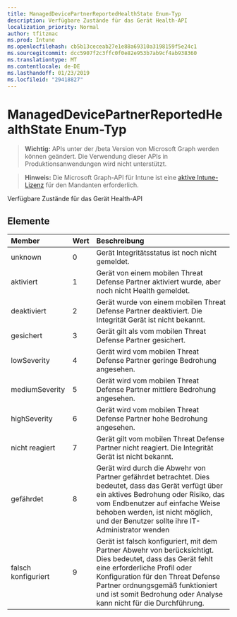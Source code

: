 ```yaml
---
title: ManagedDevicePartnerReportedHealthState Enum-Typ
description: Verfügbare Zustände für das Gerät Health-API
localization_priority: Normal
author: tfitzmac
ms.prod: Intune
ms.openlocfilehash: cb5b13ceceab27e1e88a69310a3198159f5e24c1
ms.sourcegitcommit: dcc5907f2c3ffc0f0e82e953b7ab9cf4ab938360
ms.translationtype: MT
ms.contentlocale: de-DE
ms.lasthandoff: 01/23/2019
ms.locfileid: "29418827"
---
```

# <a name="manageddevicepartnerreportedhealthstate-enum-type"></a>ManagedDevicePartnerReportedHealthState Enum-Typ

> **Wichtig:** APIs unter der /beta Version von Microsoft Graph werden können geändert. Die Verwendung dieser APIs in Produktionsanwendungen wird nicht unterstützt.

> **Hinweis:** Die Microsoft Graph-API für Intune ist eine [aktive Intune-Lizenz](https://go.microsoft.com/fwlink/?linkid=839381) für den Mandanten erforderlich.

Verfügbare Zustände für das Gerät Health-API

## <a name="members"></a>Elemente
|Member|Wert|Beschreibung|
|:---|:---|:---|
|unknown|0|Gerät Integritätsstatus ist noch nicht gemeldet.|
|aktiviert|1|Gerät von einem mobilen Threat Defense Partner aktiviert wurde, aber noch nicht Health gemeldet.|
|deaktiviert|2|Gerät wurde von einem mobilen Threat Defense Partner deaktiviert. Die Integrität Gerät ist nicht bekannt.|
|gesichert|3|Gerät gilt als vom mobilen Threat Defense Partner gesichert.|
|lowSeverity|4|Gerät wird vom mobilen Threat Defense Partner geringe Bedrohung angesehen.|
|mediumSeverity|5|Gerät wird vom mobilen Threat Defense Partner mittlere Bedrohung angesehen.|
|highSeverity|6|Gerät wird vom mobilen Threat Defense Partner hohe Bedrohung angesehen.|
|nicht reagiert|7|Gerät gilt vom mobilen Threat Defense Partner nicht reagiert. Die Integrität Gerät ist nicht bekannt.|
|gefährdet|8|Gerät wird durch die Abwehr von Partner gefährdet betrachtet. Dies bedeutet, dass das Gerät verfügt über ein aktives Bedrohung oder Risiko, das vom Endbenutzer auf einfache Weise behoben werden, ist nicht möglich, und der Benutzer sollte ihre IT-Administrator wenden|
|falsch konfiguriert|9|Gerät ist falsch konfiguriert, mit dem Partner Abwehr von berücksichtigt. Dies bedeutet, dass das Gerät fehlt eine erforderliche Profil oder Konfiguration für den Threat Defense Partner ordnungsgemäß funktioniert und ist somit Bedrohung oder Analyse kann nicht für die Durchführung.|




